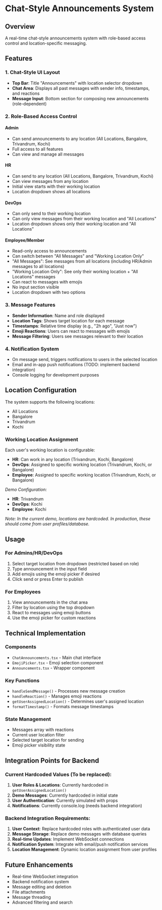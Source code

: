 # Chat-Style Announcements System

## Overview
A real-time chat-style announcements system with role-based access control and location-specific messaging.

## Features

### 1. Chat-Style UI Layout
- **Top Bar**: Title "Announcements" with location selector dropdown
- **Chat Area**: Displays all past messages with sender info, timestamps, and reactions
- **Message Input**: Bottom section for composing new announcements (role-dependent)

### 2. Role-Based Access Control

#### Admin
- Can send announcements to any location (All Locations, Bangalore, Trivandrum, Kochi)
- Full access to all features
- Can view and manage all messages

#### HR
- Can send to any location (All Locations, Bangalore, Trivandrum, Kochi)
- Can view messages from any location
- Initial view starts with their working location
- Location dropdown shows all locations

#### DevOps
- Can only send to their working location
- Can only view messages from their working location and "All Locations"
- Location dropdown shows only their working location and "All Locations"

#### Employee/Member
- Read-only access to announcements
- Can switch between "All Messages" and "Working Location Only"
- "All Messages": See messages from all locations (including HR/Admin messages to all locations)
- "Working Location Only": See only their working location + "All Locations" messages
- Can react to messages with emojis
- No input section visible
- Location dropdown with two options

### 3. Message Features
- **Sender Information**: Name and role displayed
- **Location Tags**: Shows target location for each message
- **Timestamps**: Relative time display (e.g., "2h ago", "Just now")
- **Emoji Reactions**: Users can react to messages with emojis
- **Message Filtering**: Users see messages relevant to their location

### 4. Notification System
- On message send, triggers notifications to users in the selected location
- Email and in-app push notifications (TODO: implement backend integration)
- Console logging for development purposes

## Location Configuration
The system supports the following locations:
- All Locations
- Bangalore
- Trivandrum
- Kochi

### Working Location Assignment
Each user's working location is configurable:
- **HR**: Can work in any location (Trivandrum, Kochi, Bangalore)
- **DevOps**: Assigned to specific working location (Trivandrum, Kochi, or Bangalore)
- **Employee**: Assigned to specific working location (Trivandrum, Kochi, or Bangalore)

*Demo Configuration:*
- **HR**: Trivandrum
- **DevOps**: Kochi  
- **Employee**: Kochi

*Note: In the current demo, locations are hardcoded. In production, these should come from user profiles/database.*

## Usage

### For Admins/HR/DevOps
1. Select target location from dropdown (restricted based on role)
2. Type announcement in the input field
3. Add emojis using the emoji picker if desired
4. Click send or press Enter to publish

### For Employees
1. View announcements in the chat area
2. Filter by location using the top dropdown
3. React to messages using emoji buttons
4. Use the emoji picker for custom reactions

## Technical Implementation

### Components
- `ChatAnnouncements.tsx` - Main chat interface
- `EmojiPicker.tsx` - Emoji selection component
- `Announcements.tsx` - Wrapper component

### Key Functions
- `handleSendMessage()` - Processes new message creation
- `handleReaction()` - Manages emoji reactions
- `getUserAssignedLocation()` - Determines user's assigned location
- `formatTimestamp()` - Formats message timestamps

### State Management
- Messages array with reactions
- Current user location filter
- Selected target location for sending
- Emoji picker visibility state

## Integration Points for Backend

### Current Hardcoded Values (To be replaced):
1. **User Roles & Locations**: Currently hardcoded in `getUserAssignedLocation()`
2. **Demo Messages**: Currently hardcoded in initial state
3. **User Authentication**: Currently simulated with props
4. **Notifications**: Currently console.log (needs backend integration)

### Backend Integration Requirements:
1. **User Context**: Replace hardcoded roles with authenticated user data
2. **Message Storage**: Replace demo messages with database queries
3. **Real-time Updates**: Implement WebSocket connections
4. **Notification System**: Integrate with email/push notification services
5. **Location Management**: Dynamic location assignment from user profiles

## Future Enhancements
- Real-time WebSocket integration
- Backend notification system
- Message editing and deletion
- File attachments
- Message threading
- Advanced filtering and search 
